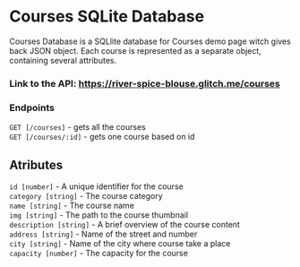 # Courses SQLite Database
Courses Database is a SQLlite database for Courses demo page witch gives back JSON object. Each course is represented as a separate object, containing several attributes.

### **Link to the API:** https://river-spice-blouse.glitch.me/courses

### Endpoints

`GET [/courses]` - gets all the courses\
`GET [/courses/:id]` - gets one course based on id


## Atributes
`id [number]` - A unique identifier for the course\
`category [string]` - The course category\
`name [string]` - The course name\
`img [string]` - The path to the course thumbnail\
`description [string]` - A brief overview of the course content\
`address [string]` - Name of the street and number\
`city [string]` - Name of the city where course take a place\
`capacity [number]` - The capacity for the course
